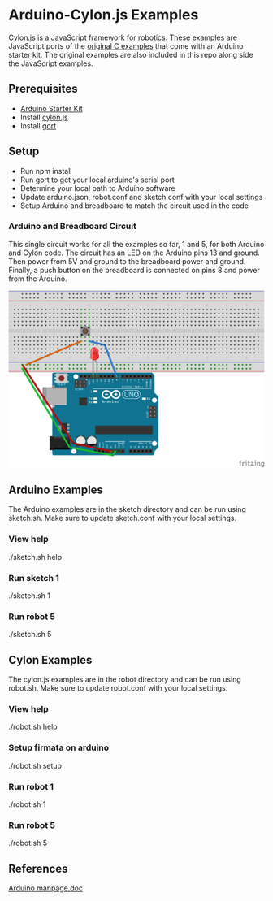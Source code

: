 
# Arduino-Cylon.js Examples

[Cylon.js](http://cylonjs.com/) is a JavaScript framework for robotics. These examples are JavaScript ports of the [original C examples](https://www.arduino.cc/en/Tutorial/BuiltInExamples) that come with an Arduino starter kit. The original examples are also included in this repo along side the JavaScript examples.

## Prerequisites

* [Arduino Starter Kit](https://www.arduino.cc/en/Main/ArduinoStarterKit)
* Install [cylon.js](http://cylonjs.com/documentation/getting-started/)
* Install [gort](http://gort.io/)

## Setup

* Run npm install
* Run gort to get your local arduino's serial port
* Determine your local path to Arduino software
* Update arduino.json, robot.conf and sketch.conf with your local settings
* Setup Arduino and breadboard to match the circuit used in the code

### Arduino and Breadboard Circuit

This single circuit works for all the examples so far, 1 and 5, for both Arduino and Cylon code. The circuit has an LED on the Arduino pins 13 and ground. Then power from 5V and ground to the breadboard power and ground. Finally, a push button on the breadboard is connected on pins 8 and power from the Arduino.

![Circuit Diagram](readme_circuit.png)

## Arduino Examples

The Arduino examples are in the sketch directory and can be run using sketch.sh. Make sure to update sketch.conf with your local settings.

### View help

./sketch.sh help

### Run sketch 1

./sketch.sh 1

### Run robot 5

./sketch.sh 5

## Cylon Examples

The cylon.js examples are in the robot directory and can be run using robot.sh. Make sure to update robot.conf with your local settings.

### View help

./robot.sh help

### Setup firmata on arduino

./robot.sh setup

### Run robot 1

./robot.sh 1

### Run robot 5

./robot.sh 5


## References

[Arduino manpage.doc](https://github.com/arduino/Arduino/blob/master/build/shared/manpage.adoc)
